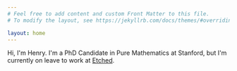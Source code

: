 ```yaml
---
# Feel free to add content and custom Front Matter to this file.
# To modify the layout, see https://jekyllrb.com/docs/themes/#overriding-theme-defaults

layout: home
---
```


Hi, I'm Henry. I'm a PhD Candidate in Pure Mathematics at Stanford, but I'm currently on leave to work at [Etched](https://www.etched.com).